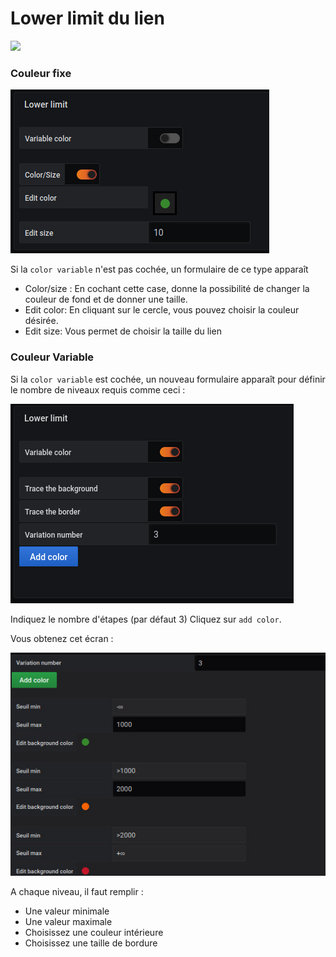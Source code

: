 # Lower limit du lien 
[![](../../resource/Go-back.png)](coordinates.md)

### Couleur fixe


![lower limit](../../screenshots/editor/coordinates/lower-limit/lower-limit-link.png)

Si la `color variable` n'est pas cochée, un formulaire de ce type apparaît


- Color/size : En cochant cette case, donne la possibilité de changer la couleur de fond et de donner une taille.
- Edit color: En cliquant sur le cercle, vous pouvez choisir la couleur désirée. 
- Edit size: Vous permet de choisir la taille du lien


### Couleur Variable

Si la `color variable` est cochée, un nouveau formulaire apparaît pour définir le nombre de niveaux requis comme ceci :

![lower limit](../../screenshots/editor/coordinates/lower-limit/lower-limit-variable.png)

Indiquez le nombre d'étapes (par défaut 3)
Cliquez sur `add color`.

Vous obtenez cet écran :

![lower limit](../../screenshots/editor/coordinates/lower-limit/variable-color-input.jpg)

A chaque niveau, il faut remplir :

- Une valeur minimale
- Une valeur maximale
- Choisissez une couleur intérieure
- Choisissez une taille de bordure



